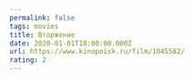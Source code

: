 ```yaml
---
permalink: false
tags: movies
title: Вторжение
date: 2020-01-01T18:00:00.000Z
url: https://www.kinopoisk.ru/film/1045582/
rating: 2
---
```

